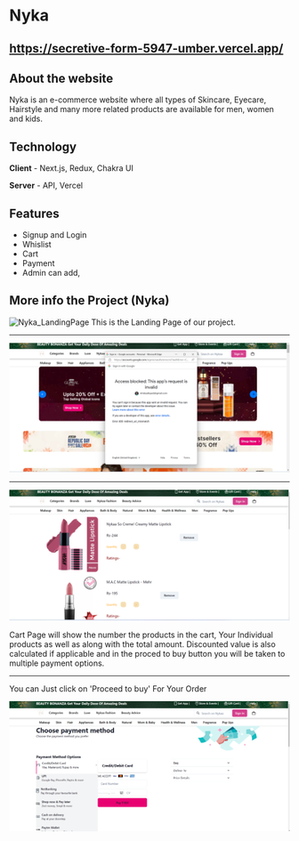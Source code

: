 

# Nyka

##  https://secretive-form-5947-umber.vercel.app/

## About the website

Nyka is an e-commerce website where all types of Skincare, Eyecare, Hairstyle and many more related products are available for men, women and kids.

## Technology
**Client** - Next.js, Redux, Chakra UI

**Server** - API, Vercel


## Features
- Signup and Login
- Whislist
- Cart 
- Payment
- Admin can add,

## More info the Project (Nyka)

![Nyka_LandingPage](<img src={./image/landing-nyka.png}/>)
This is the Landing Page of our project. 

***********************************************************************************************************************************************************************

![Nyka_Login_Signup](./image/login-nyka.png)

***********************************************************************************************************************************************************************

![cartPage](./image/cart-nyka.png)

Cart Page will show the number the products in the cart, Your Individual products as well as along with the total amount. Discounted value is also calculated if applicable and in the proced to buy button you will be taken to multiple payment options.

***********************************************************************************************************************************************************************

You can Just click on 'Proceed to buy' For Your Order


![Pament Option](./image/payment-nyka.png)


